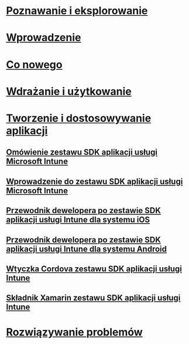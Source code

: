 # [Poznawanie i eksplorowanie](/intune/understand-explore/introduction-to-microsoft-intune)
# [Wprowadzenie](/intune/get-started/what-to-know-before-you-start-microsoft-intune)
# [Co nowego](/intune/whats-new/whats-new-in-microsoft-intune)
# [Wdrażanie i użytkowanie](/intune/deploy-use/overview-of-device-and-app-lifecycles-in-microsoft-intune)
# [Tworzenie i dostosowywanie aplikacji](intune-app-sdk.md)
## [Omówienie zestawu SDK aplikacji usługi Microsoft Intune](intune-app-sdk.md)
## [Wprowadzenie do zestawu SDK aplikacji usługi Microsoft Intune](intune-app-sdk-get-started.md)
## [Przewodnik dewelopera po zestawie SDK aplikacji usługi Intune dla systemu iOS](intune-app-sdk-ios.md)
## [Przewodnik dewelopera po zestawie SDK aplikacji usługi Intune dla systemu Android](intune-app-sdk-android.md)
## [Wtyczka Cordova zestawu SDK aplikacji usługi Intune](intune-app-sdk-cordova.md)
## [Składnik Xamarin zestawu SDK aplikacji usługi Intune](intune-app-sdk-xamarin.md)
# [Rozwiązywanie problemów](/intune/troubleshoot/how-to-get-support-for-microsoft-intune)


<!--HONumber=Nov16_HO3-->


